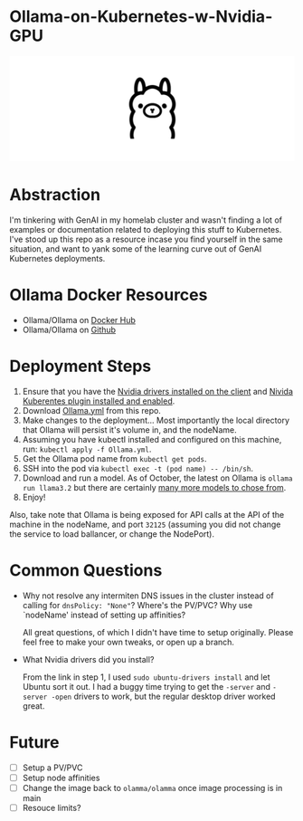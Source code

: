 # Ollama-on-Kubernetes-w-Nvidia-GPU

![Ollama](https://github.com/GoingOffRoading/Ollama-on-Kubernetes-w-Nvidia-GPU/blob/main/Ollama.png)

# Abstraction

I'm tinkering with GenAI in my homelab cluster and wasn't finding a lot of examples or documentation related to deploying this stuff to Kubernetes.  I've stood up this repo as a resource incase you find yourself in the same situation, and want to yank some of the learning curve out of GenAI Kubernetes deployments.

# Ollama Docker Resources

* Ollama/Ollama on [Docker Hub](https://hub.docker.com/r/ollama/ollama)
* Ollama/Ollama on [Github](https://github.com/ollama/ollama)

# Deployment Steps

1. Ensure that you have the [Nvidia drivers installed on the client](https://ubuntu.com/server/docs/nvidia-drivers-installation) and [Nivida Kuberentes plugin installed and enabled](https://github.com/NVIDIA/k8s-device-plugin).
2. Download [Ollama.yml](https://github.com/GoingOffRoading/Ollama-on-Kubernetes-w-Nvidia-GPU/blob/main/Ollama.yml) from this repo.
3. Make changes to the deployment... Most importantly the local directory that Ollama will persist it's volume in, and the nodeName.
4. Assuming you have kubectl installed and configured on this machine, run: `kubectl apply -f Ollama.yml`.
5. Get the Ollama pod name from `kubectl get pods`.
6. SSH into the pod via `kubectl exec -t (pod name) -- /bin/sh`.
7. Download and run a model.  As of October, the latest on Ollama is `ollama run llama3.2` but there are certainly [many more models to chose from](https://ollama.com/library).
8. Enjoy!

Also, take note that Ollama is being exposed for API calls at the API of the machine in the nodeName, and port `32125` (assuming you did not change the service to load ballancer, or change the NodePort).

# Common Questions

* Why not resolve any intermiten DNS issues in the cluster instead of calling for `dnsPolicy: "None"`?  Where's the PV/PVC?  Why use `nodeName' instead of setting up affinities?

    All great questions, of which I didn't have time to setup originally.  Please feel free to make your own tweaks, or open up a branch.

* What Nvidia drivers did you install?

    From the link in step 1, I used `sudo ubuntu-drivers install` and let Ubuntu sort it out.  I had a buggy time trying to get the `-server` and `-server -open` drivers to work, but the regular desktop driver worked great.

# Future 

- [ ] Setup a PV/PVC
- [ ] Setup node affinities
- [ ] Change the image back to `olamma/olamma` once image processing is in main
- [ ] Resouce limits?
